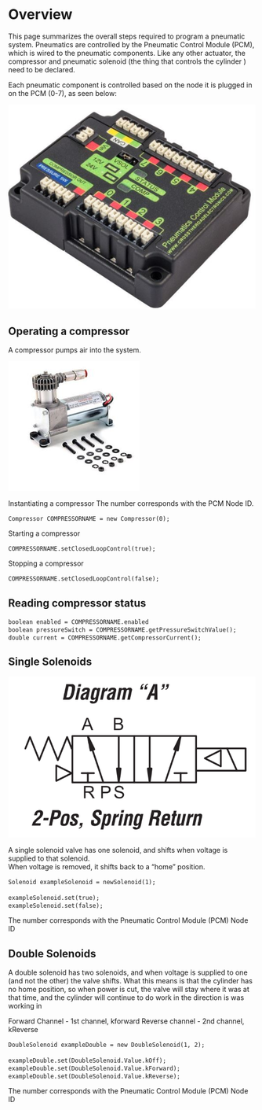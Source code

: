 ﻿# Overview
This page summarizes the overall steps required to program a pneumatic system.
Pneumatics are controlled by the Pneumatic Control Module (PCM), which is wired to the pneumatic components.
Like any other actuator, the compressor and pneumatic solenoid (the thing that controls the cylinder ) need to be declared.

Each pneumatic component is controlled based on the node it is plugged in on the PCM (0-7), as seen below:

![](img/PCM.JPG)

## Operating a compressor
A compressor pumps air into the system.

![](img/Compressor.JPG)

Instantiating a compressor
The number corresponds with the PCM Node ID.
```
Compressor COMPRESSORNAME = new Compressor(0);
```

Starting a compressor

```
COMPRESSORNAME.setClosedLoopControl(true);
```

Stopping a compressor

```
COMPRESSORNAME.setClosedLoopControl(false);
```

## Reading compressor status
```
boolean enabled = COMPRESSORNAME.enabled
boolean pressureSwitch = COMPRESSORNAME.getPressureSwitchValue();
double current = COMPRESSORNAME.getCompressorCurrent();
```

## Single Solenoids

![](img/SingleSolenoid.PNG)

A single solenoid valve has one solenoid, and shifts when voltage is supplied to that solenoid.    
When voltage is removed, it shifts back to a “home” position.
```
Solenoid exampleSolenoid = newSolenoid(1);

exampleSolenoid.set(true);
exampleSolenoid.set(false);
```
The number corresponds with the Pneumatic Control Module (PCM) Node ID

## Double Solenoids
A double solenoid has two solenoids, and when voltage is supplied to one (and not the other) the valve shifts. 
What this means is that the cylinder has no home position, so when power is cut, the valve will stay where it was at that time, and the cylinder will continue to do work in the direction is was working in

Forward Channel - 1st channel, kforward
Reverse channel - 2nd channel, kReverse
```
DoubleSolenoid exampleDouble = new DoubleSolenoid(1, 2);

exampleDouble.set(DoubleSolenoid.Value.kOff);
exampleDouble.set(DoubleSolenoid.Value.kForward);
exampleDouble.set(DoubleSolenoid.Value.kReverse);
```
The number corresponds with the Pneumatic Control Module (PCM) Node ID
